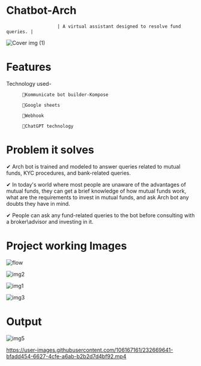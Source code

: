 # Chatbot-Arch

                       | A virtual assistant designed to resolve fund queries. |

![Cover img (1)](https://user-images.githubusercontent.com/106167161/232669347-d9043ece-8e06-4254-95a7-e225879689a3.jpg)



# Features
Technology used-

          📌Kommunicate bot builder-Kompose
          
          📌Google sheets
          
          📌Webhook
          
          📌ChatGPT technology

# Problem it solves

✔ Arch bot is trained and modeled to answer queries related to mutual funds, KYC procedures, and bank-related queries.

✔ In today's world where most people are unaware of the advantages of mutual funds, they can get a brief knowledge of how mutual funds work, 
what are the requirements to invest in mutual funds, and ask Arch bot any doubts they have in mind.

✔ People can ask any fund-related queries to the bot before consulting with a broker\advisor and investing in it.

# Project working Images


![flow ](https://user-images.githubusercontent.com/106167161/232666875-05e3c133-f7a4-4e11-a95f-0f598b832c6d.png)

![img2](https://user-images.githubusercontent.com/106167161/232667074-91cb0be2-b1cd-473f-afd8-82b7c3d9132f.png)


![img1](https://user-images.githubusercontent.com/106167161/232666659-4b3a350b-8849-4018-ac1b-db0d7d49733e.png)  


![img3](https://user-images.githubusercontent.com/106167161/232666753-21f0c54c-1352-480d-a9a1-d316e514fad3.png)


# Output

![img5](https://user-images.githubusercontent.com/106167161/232667851-25e6d68b-0381-46cf-80f9-1e72b0488116.png)





https://user-images.githubusercontent.com/106167161/232669641-bfadd454-6627-4cfe-a6ab-b2b2d7d4bf92.mp4



